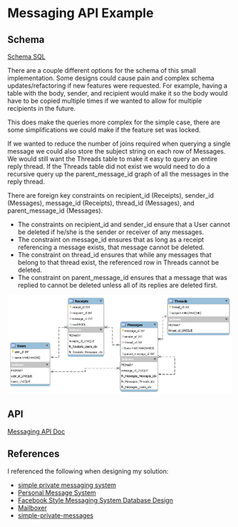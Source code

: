 # Messaging API Example

## Schema

[Schema SQL](schema/schema.sql)

There are a couple different options for the schema of this small implementation.
Some designs could cause pain and complex schema updates/refactoring if new features were requested. For example, having a table with the body, sender, and recipient would make it so the body would have to be copied multiple times if we wanted to allow for multiple recipients in the future.

This does make the queries more complex for the simple case, there are some simplifications we could make if the feature set was locked.

If we wanted to reduce the number of joins required when querying a single message we could also store the subject string on each row of Messages. We would still want the Threads table to make it easy to query an entire reply thread. If the Threads table did not exist we would need to do a recursive query up the parent_message_id graph of all the messages in the reply thread.

There are foreign key constraints on recipient_id (Receipts), sender_id (Messages), message_id (Receipts), thread_id (Messages), and parent_message_id (Messages).


- The constraints on recipient_id and sender_id ensure that a User cannot be deleted if he/she is the sender or receiver of any messages.
- The constraint on message_id ensures that as long as a receipt referencing a message exists, that message cannot be deleted.
- The constraint on thread_id ensures that while any messages that belong to that thread exist, the referenced row in Threads cannot be deleted.
- The constraint on parent_message_id ensures that a message that was replied to cannot be deleted unless all of its replies are deleted first.




![Message Database Schema](/schema/schema.png?raw=true)

## API

[Messaging API Doc](/api/api.md)

## References

I referenced the following when designing my solution:

- [simple private messaging system](http://www.pixel2life.com/publish/tutorials/608/simple_private_messaging_system/)
- [Personal Message System](http://www.webestools.com/scripts_tutorials-code-source-15-personal-message-system-in-php-mysql-pm-system-private-message-discussion.html)
- [Facebook Style Messaging System Database Design](http://www.9lessons.info/2013/05/message-conversation-database-design.html)
- [Mailboxer](https://github.com/mailboxer/mailboxer)
- [simple-private-messages](https://github.com/jongilbraith/simple-private-messages)
